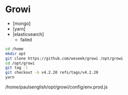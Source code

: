 # Growi

- [mongo]
- [yarn]
- [elasticsearch]
	- failed

```sh
cd /home
mkdir opt
git clone https://github.com/weseek/growi /opt/growi
cd /opt/growi
git tag -l
git checkout -b v4.2.20 refs/tags/v4.2.20
yarn
```


/home/paulsenglish/opt/growi/config/env.prod.js
```j
```

